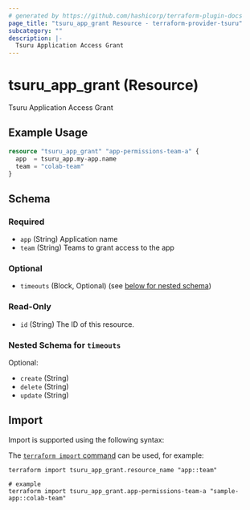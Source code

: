 ```yaml
---
# generated by https://github.com/hashicorp/terraform-plugin-docs
page_title: "tsuru_app_grant Resource - terraform-provider-tsuru"
subcategory: ""
description: |-
  Tsuru Application Access Grant
---
```


# tsuru_app_grant (Resource)

Tsuru Application Access Grant

## Example Usage

```terraform
resource "tsuru_app_grant" "app-permissions-team-a" {
  app  = tsuru_app.my-app.name
  team = "colab-team"
}
```

<!-- schema generated by tfplugindocs -->
## Schema

### Required

- `app` (String) Application name
- `team` (String) Teams to grant access to the app

### Optional

- `timeouts` (Block, Optional) (see [below for nested schema](#nestedblock--timeouts))

### Read-Only

- `id` (String) The ID of this resource.

<a id="nestedblock--timeouts"></a>
### Nested Schema for `timeouts`

Optional:

- `create` (String)
- `delete` (String)
- `update` (String)

## Import

Import is supported using the following syntax:

The [`terraform import` command](https://developer.hashicorp.com/terraform/cli/commands/import) can be used, for example:

```shell
terraform import tsuru_app_grant.resource_name "app::team"

# example
terraform import tsuru_app_grant.app-permissions-team-a "sample-app::colab-team"
```
